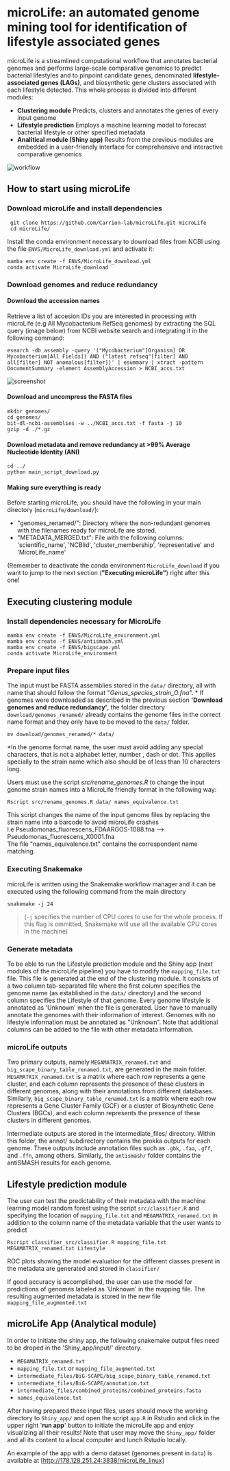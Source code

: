 # microLife: an automated genome mining tool for identification of lifestyle associated genes

microLife is a streamlined computational workflow that annotates bacterial genomes and performs large-scale comparative genomics to predict bacterial lifestyles and to pinpoint candidate genes, denominated  **lifestyle-associated genes (LAGs)**, and biosynthetic gene clusters associated with each lifestyle detected. This whole process is divided into different modules:

- **Clustering module**
	Predicts, clusters and annotates the genes of every input genome
- **Lifestyle prediction**
	Employs a machine learning model to forecast bacterial lifestyle or other specified metadata
- **Analitical module (Shiny app)**
	Results from the previous modules are embedded in a user-friendly interface for comprehensive and interactive comparative genomics


![workflow](https://user-images.githubusercontent.com/69348873/231155358-7fbebb3c-f6f6-406a-989b-9d273b83aa1e.png)

## How to start using microLife
### Download microLife and install dependencies

```
 git clone https://github.com/Carrion-lab/microLife.git microLife
 cd microLife/
```
Install the conda environment necessary to download files from NCBI using the file `ENVS/MicroLife_download.yml` and activate it:

```
mamba env create -f ENVS/MicroLife_download.yml
conda activate MicroLife_download
```

### Download genomes and reduce redundancy



#### Download the accession names 
Retrieve a list of accesion IDs you are interested in processing with microLife (e.g All Mycobacterium RefSeq genomes) by extracting the SQL query (image below) from NCBI website search and integrating it in the following command:

```
esearch -db assembly -query '("Mycobacterium"[Organism] OR Mycobacterium[All Fields]) AND ("latest refseq"[filter] AND all[filter] NOT anomalous[filter])' | esummary | xtract -pattern         DocumentSummary -element AssemblyAccession > NCBI_accs.txt
```

![screenshot](https://user-images.githubusercontent.com/69348873/231155408-8ccbc10e-ce6f-4e24-bf2a-81c6e8f10aad.png)


#### Download and uncompress the FASTA files

```
mkdir genomes/
cd genomes/
bit-dl-ncbi-assemblies -w ../NCBI_accs.txt -f fasta -j 10
gzip -d ./*.gz
```

#### Download metadata and remove redundancy at >99% Average Nucleotide Identity (ANI)

```
cd ../
python main_script_download.py
```

#### Making sure everything is ready
Before starting microLife, you should have the following in your main directory (`microLife/download/`):
-   "genomes_renamed/": Directory where the non-redundant genomes with the filenames ready for microLife are stored.
-   "METADATA_MERGED.txt": File with the following columns: 'scientific_name', 'NCBIid', 'cluster_membership', 'representative' and 'MicroLife_name'

(Remember to deactivate the conda environment `MicroLife_download` if you want to jump to the next section (**"Executing microLife"**) right after this one!

## Executing clustering module
### Install dependencies necessary for MicroLife

```
mamba env create -f ENVS/MicroLife_environment.yml
mamba env create -f ENVS/antismash.yml
mamba env create -f ENVS/bigscape.yml
conda activate MicroLife_environment
```

### Prepare input files
The input must be FASTA assemblies stored in the `data/` directory, all with name that should follow the format "*Genus_species_strain_O.fna*". *
If genomes were downloaded as described in the previous section **'Download genomes and reduce redundancy'**, the folder directory `download/genomes_renamed/` already contains the genome files in the correct name format and they only have to be moved to the `data/` folder.
```
mv download/genomes_renamed/* data/
```

*In the genome format name, the user must avoid adding any special characters, that is not a alphabet letter, number , dash or dot. This applies specially to the strain name which also should be of less than 10 characters long. 

Users must use the script *src/rename_genomes.R* to change the input genome strain names into a MicroLife friendly format in the following way:
```
Rscript src/rename_genomes.R data/ names_equivalence.txt
```
This script changes the name of the input genome files by replacing the strain name into a barcode to avoid microLife crashes \
I.e Pseudomonas_fluorescens_FDAARGOS-1088.fna --> Pseudomonas_fluorescens_X0001.fna \
The file "names_equivalence.txt" contains the correspondent name matching.

### Executing Snakemake
microLife is written using the Snakemake workflow manager and it can be executed using the following command from the main directory

```
snakemake -j 24
```

> (`-j` specifies the number of CPU cores to use for the whole process. If this flag is ommitted, Snakemake will use all the available CPU cores in the machine)

### Generate metadata

To be able to run the Lifestyle prediction module and the Shiny app (next modules of the microLife pipeline) you have to modify the `mapping_file.txt` file. This file is generated at the end of the clustering module. It consists of a two column tab-separated file where the first column specifies the genome name (as established in the `data/` directory) and the second column specifies the Lifestyle of that genome. Every genome lifestyle is annotated as 'Unknown' when the file is generated. User have to manually annotate the genomes with their information of interest. Genomes with no lifestyle information must be annotated as "Unknown". Note that additional columns can be added to the file with other metadata information.

### microLife outputs
Two primary outputs, namely `MEGAMATRIX_renamed.txt` and `big_scape_binary_table_renamed.txt`, are generated in the main folder. `MEGAMATRIX_renamed.txt` is a matrix where each row represents a gene cluster, and each column represents the presence of these clusters in different genomes, along with their annotations from different databases. Similarly, `big_scape_binary_table_renamed.txt` is a matrix where each row represents a Gene Cluster Family (GCF) or a cluster of Biosynthetic Gene Clusters (BGCs), and each column represents the presence of these clusters in different genomes. 

Intermediate outputs are stored in the intermediate_files/ directory. Within this folder, the annot/ subdirectory contains the prokka outputs for each genome. These outputs include annotation files such as `.gbk`, `.faa`, `.gff`, and `.ffn`, among others. Similarly, the `antismash/` folder contains the antiSMASH results for each genome. 

## Lifestyle prediction module
The user can test the predictability of their metadata with the machine learning model random forest using the script `src/classifier.R` and specifying the location of `mapping_file.txt` and `MEGAMATRIX_renamed.txt` in addition to the column name of the metadata variable that the user wants to predict

```
Rscript classifier_src/classifier.R mapping_file.txt MEGAMATRIX_renamed.txt Lifestyle
```
ROC plots showing the model evaluation for the different classes present in the metadata are generated and stored in `classifier/`

If good accuracy is accomplished, the user can use the model for predictions of genomes labeled as 'Unknown' in the mapping file. The resulting augmented metadata is stored in the new file `mapping_file_augmented.txt`


## microLife App (Analytical module)

In order to initiate the shiny app, the following snakemake output files need to be droped in the 'Shiny_app/input/' directory.


-   `MEGAMATRIX_renamed.txt`
-   `mapping_file.txt` or `mapping_file_augmented.txt`
-   `intermediate_files/BiG-SCAPE/big_scape_binary_table_renamed.txt`
-   `intermediate_files/BiG-SCAPE/annotation.txt`
-   `intermediate_files/combined_proteins/combined_proteins.fasta`
-   `names_equivalence.txt`

After having prepared these input files, users should move the working directory to `Shiny_app/` and open the script `app.R` in Rstudio and click in the upper right '**run app**' button to initiate the microLife app and enjoy visualizing all their results!
Note that user may move the `Shiny_app/` folder and all its content to a local computer and lunch Rstudio locally.

An example of the app with a demo dataset (genomes present in `data`) is available at [http://178.128.251.24:3838/microLife_linux]
